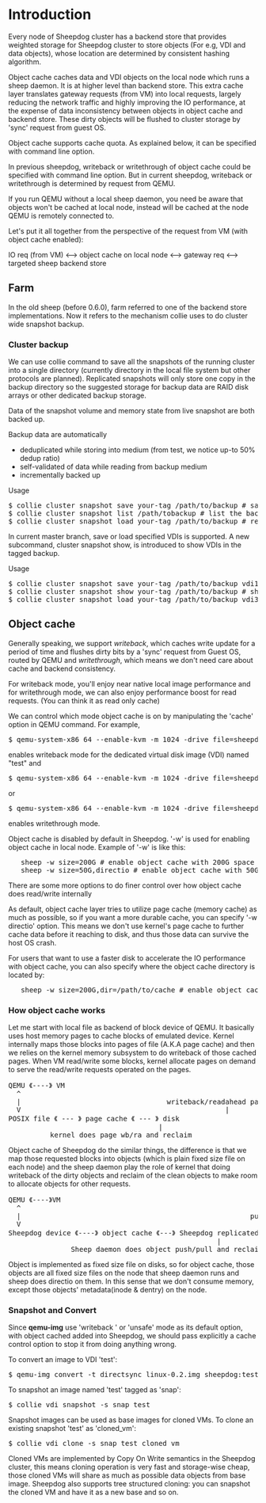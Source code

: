 # Introduction
Every node of Sheepdog cluster has a backend store that provides weighted storage for Sheepdog cluster to store objects (For e.g, VDI and data objects), whose location are determined by consistent hashing algorithm.

Object cache caches data and VDI objects on the local node which runs a sheep daemon. It is at higher level than backend store. This extra cache layer translates gateway requests (from VM) into local requests, largely reducing the network traffic and highly improving the IO performance, at the expense of data inconsistency between objects in object cache and backend store. These dirty objects will be flushed to cluster storage by 'sync' request from guest OS.

Object cache supports cache quota. As explained below, it can be specified with command line option.

In previous sheepdog, writeback or writethrough of object cache could be specified with command line option.
But in current sheepdog, writeback or writethrough is determined by request from QEMU.


If you run QEMU without a local sheep daemon, you need be aware that objects won't be cached at local node, instead will be cached at the node QEMU is remotely connected to.

Let's put it all together from the perspective of the request from VM (with object cache enabled):

IO req (from VM) <--> object cache on local node <--> gateway req <--> targeted sheep backend store

## Farm
In the old sheep (before 0.6.0), farm referred to one of the backend store implementations. Now it refers to the mechanism collie uses to do cluster wide snapshot backup.

### Cluster backup
We can use collie command to save all the snapshots of the running cluster into a single directory (currently directory in the local file system but other protocols are planned). Replicated snapshots will only store one copy in the backup directory so the suggested storage for backup data are RAID disk arrays or other dedicated backup storage.

Data of the snapshot volume and  memory state from live snapshot are both backed up.

Backup data are automatically
*  deduplicated while storing into medium (from test, we notice up-to 50% dedup ratio)
*  self-validated of data while reading from backup medium
*  incrementally backed up

Usage
<pre>
$ collie cluster snapshot save your-tag /path/to/backup # save the backup and tag it
$ collie cluster snapshot list /path/tobackup # list the backups with tag names
$ collie cluster snapshot load your-tag /path/to/backup # restore the tagged backup
</pre>

In current master branch, save or load specified VDIs is supported. A new subcommand, cluster snapshot show, is introduced to show VDIs in the tagged backup.

Usage
<pre>
$ collie cluster snapshot save your-tag /path/to/backup vdi1 vdi2 vdi3 # save specified vdis only
$ collie cluster snapshot show your-tag /path/to/backup # show vdis in the tagged backup
$ collie cluster snapshot load your-tag /path/to/backup vdi3 # restore vdi3 only
</pre>

## Object cache
Generally speaking, we support _writeback_, which caches write update for a period of time and flushes dirty bits by a 'sync' request from Guest OS, routed by QEMU and _writethrough_, which means we don't need care about cache and backend consistency.

For writeback mode, you'll enjoy near native local image performance and for writethrough mode, we can also enjoy performance boost for read requests. (You can think it as read only cache)

We can control which mode object cache is on by manipulating the 'cache' option in QEMU command. For example,

<pre>
$ qemu-system-x86_64 --enable-kvm -m 1024 -drive file=sheepdog:test,cache=writeback
</pre>
enables writeback mode for the dedicated virtual disk image (VDI) named "test" and
<pre>
$ qemu-system-x86_64 --enable-kvm -m 1024 -drive file=sheepdog:test
</pre>
or 
<pre>
$ qemu-system-x86_64 --enable-kvm -m 1024 -drive file=sheepdog:test,cache=writethrough
</pre>
enables writethrough mode.

Object cache is disabled by default in Sheepdog. '-w' is used for enabling object cache in local node. Example of '-w' is like this:
<pre>
   sheep -w size=200G # enable object cache with 200G space
   sheep -w size=50G,directio # enable object cache with 50G space with O_DIRECT for cached objects
</pre>

There are some more options to do finer control over how object cache does read/write internally

As default, object cache layer tries to utilize page cache (memory cache) as much as possible, so if you want a more durable cache, you can specify '-w directio' option. This means we don't use kernel's page cache to further cache data before it reaching to disk, and thus those data can survive the host OS crash.

For users that want to use a faster disk to accelerate the IO performance with object cache, you can also specify where the object cache directory is located by:
<pre>
   sheep -w size=200G,dir=/path/to/cache # enable object cache with 200G to /path/to/cache directory
</pre>

### How object cache works
Let me start with local file as backend of block device of QEMU. It
basically uses host memory pages to cache blocks of emulated device.
Kernel internally maps those blocks into pages of file (A.K.A page
cache) and then we relies on the kernel memory subsystem to do writeback
of those cached pages. When VM read/write some blocks, kernel allocate
pages on demand to serve the read/write requests operated on the pages.

<pre>
QEMU 《----》 VM
  ^
  |                                   writeback/readahead pages
  V                                                 |
POSIX file 《 --- 》 page cache 《 --- 》 disk
                                    |
          kernel does page wb/ra and reclaim
</pre>
Object cache of Sheepdog do the similar things, the difference is that
we map those requested blocks into objects (which is plain fixed size
file on each node) and the sheep daemon play the role of kernel that
doing writeback of the dirty objects and reclaim of the clean objects to
make room to allocate objects for other requests.
<pre>
QEMU 《----》VM
  ^
  |                                                       push/pull objects
  V                                                              |
Sheepdog device 《----》 object cache 《---》 Sheepdog replicated object storage.
                                                  |
               Sheep daemon does object push/pull and reclaim
</pre>

Object is implemented as fixed size file on disks, so for object cache,
those objects are all fixed size files on the node that sheep daemon
runs and sheep does directio on them. In this sense that we don't
consume memory, except those objects' metadata(inode & dentry) on the node.
### Snapshot and Convert
Since **qemu-img** use 'writeback ' or 'unsafe' mode as its default option, with object cached added into Sheepdog, we should pass explicitly a cache control option to stop it from doing anything wrong.

To convert an image to VDI 'test':
<pre>
$ qemu-img convert -t directsync linux-0.2.img sheepdog:test
</pre>

To snapshot an image named 'test' tagged as 'snap':
<pre>
$ collie vdi snapshot -s snap test
</pre>

Snapshot images can be used as base images for cloned VMs. To clone an existing snapshot 'test' as 'cloned_vm':
<pre>
$ collie vdi clone -s snap test cloned_vm
</pre>

Cloned VMs are implemented by Copy On Write semantics in the Sheepdog cluster, this means cloning operation is very fast and storage-wise cheap, those cloned VMs will share as much as possible data objects from base image. Sheepdog also supports tree structured cloning: you can snapshot the cloned VM and have it as a new base and so on.